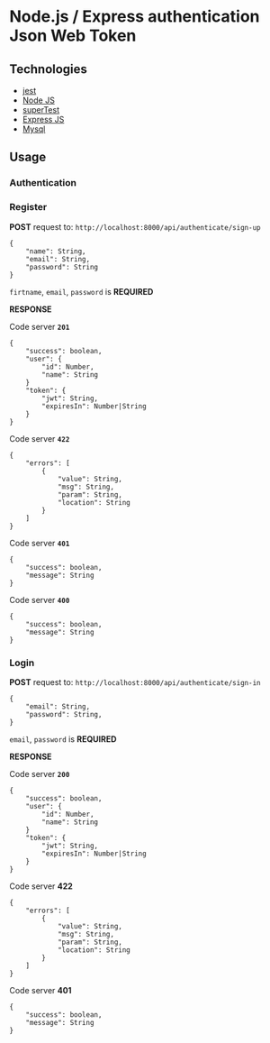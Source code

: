 # Node.js / Express authentication Json Web Token

## Technologies
- [jest](https://jestjs.io/)
- [Node JS](https://nodejs.org)
- [superTest](https://www.npmjs.com/package/supertest)
- [Express JS](https://www.npmjs.com/package/supertest)
- [Mysql](https://www.mysql.com)
  
## Usage

### Authentication

### Register

**POST** request to: `http://localhost:8000/api/authenticate/sign-up`

```
{
    "name": String,
    "email": String,
    "password": String
}
```

`firtname`, `email`, `password` is **REQUIRED**


**RESPONSE**

Code server **`201`**

```
{
    "success": boolean,
    "user": {
        "id": Number,
        "name": String
    }
    "token": {
        "jwt": String,
        "expiresIn": Number|String
    }
}
```

Code server **`422`**

```
{
    "errors": [
        {
            "value": String,
            "msg": String,
            "param": String,
            "location": String
        }
    ]
}
```

Code server **`401`**

```
{
    "success": boolean,
    "message": String
}
```

Code server **`400`**

```
{
    "success": boolean,
    "message": String
}
```

### Login

**POST** request to: `http://localhost:8000/api/authenticate/sign-in`

```
{
    "email": String,
    "password": String,
}
```

`email`, `password` is **REQUIRED**

**RESPONSE**

Code server **`200`**

```
{
    "success": boolean,
    "user": {
        "id": Number,
        "name": String
    }
    "token": {
        "jwt": String,
        "expiresIn": Number|String
    }
}
```

Code server **422**

```
{
    "errors": [
        {
            "value": String,
            "msg": String,
            "param": String,
            "location": String
        }
    ]
}
```

Code server **401**

```
{
    "success": boolean,
    "message": String
}
```
